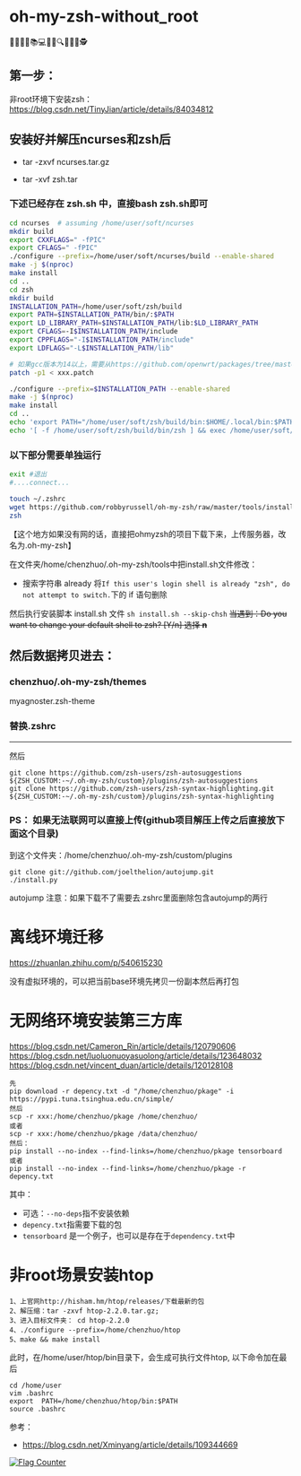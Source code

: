 # oh-my-zsh-without_root
🤝💡🚀🔬📚💻🌐💬🔍🎯🔄🧪🕵️

## 第一步：
非root环境下安装zsh：https://blog.csdn.net/TinyJian/article/details/84034812


## 安装好并解压ncurses和zsh后

- tar -zxvf ncurses.tar.gz

- tar -xvf zsh.tar

### 下述已经存在 zsh.sh 中，直接bash zsh.sh即可
```sh
cd ncurses  # assuming /home/user/soft/ncurses
mkdir build
export CXXFLAGS=" -fPIC"
export CFLAGS=" -fPIC"
./configure --prefix=/home/user/soft/ncurses/build --enable-shared
make -j $(nproc)
make install
cd ..
cd zsh
mkdir build
INSTALLATION_PATH=/home/user/soft/zsh/build
export PATH=$INSTALLATION_PATH/bin/:$PATH
export LD_LIBRARY_PATH=$INSTALLATION_PATH/lib:$LD_LIBRARY_PATH
export CFLAGS=-I$INSTALLATION_PATH/include
export CPPFLAGS="-I$INSTALLATION_PATH/include"
export LDFLAGS="-L$INSTALLATION_PATH/lib"

# 如果gcc版本为14以上，需要从https://github.com/openwrt/packages/tree/master/utils/zsh/patches 下载全部patch，置于当前路径下，并按照序号逐个patch
patch -p1 < xxx.patch

./configure --prefix=$INSTALLATION_PATH --enable-shared
make -j $(nproc)
make install
cd ..
echo 'export PATH="/home/user/soft/zsh/build/bin:$HOME/.local/bin:$PATH"' >> ~/.profile
echo '[ -f /home/user/soft/zsh/build/bin/zsh ] && exec /home/user/soft/zsh/build/bin/zsh -l' >> ~/.profile
```

### 以下部分需要单独运行
```sh
exit #退出
#....connect...

touch ~/.zshrc
wget https://github.com/robbyrussell/oh-my-zsh/raw/master/tools/install.sh -O - | sh
zsh
```
【这个地方如果没有网的话，直接把ohmyzsh的项目下载下来，上传服务器，改名为.oh-my-zsh】


在文件夹/home/chenzhuo/.oh-my-zsh/tools中把install.sh文件修改：
- 搜索字符串 already 将`If this user's login shell is already "zsh", do not attempt to switch.`下的 if 语句删除

然后执行安装脚本 install.sh 文件
`sh install.sh --skip-chsh`
~~当遇到：Do you want to change your default shell to zsh? [Y/n] 选择 **n**~~


## 然后数据拷贝进去：
### chenzhuo/.oh-my-zsh/themes
myagnoster.zsh-theme 

### 替换.zshrc

----
然后
```
git clone https://github.com/zsh-users/zsh-autosuggestions ${ZSH_CUSTOM:-~/.oh-my-zsh/custom}/plugins/zsh-autosuggestions
git clone https://github.com/zsh-users/zsh-syntax-highlighting.git ${ZSH_CUSTOM:-~/.oh-my-zsh/custom}/plugins/zsh-syntax-highlighting
```
### PS： 如果无法联网可以直接上传(github项目解压上传之后直接放下面这个目录)
到这个文件夹：/home/chenzhuo/.oh-my-zsh/custom/plugins

```
git clone git://github.com/joelthelion/autojump.git
./install.py
```
autojump 注意：如果下载不了需要去.zshrc里面删除包含autojump的两行

# 离线环境迁移
https://zhuanlan.zhihu.com/p/540615230

没有虚拟环境的，可以把当前base环境先拷贝一份副本然后再打包

# 无网络环境安装第三方库
https://blog.csdn.net/Cameron_Rin/article/details/120790606
https://blog.csdn.net/luoluonuoyasuolong/article/details/123648032
https://blog.csdn.net/vincent_duan/article/details/120128108
```
先
pip download -r depency.txt -d "/home/chenzhuo/pkage" -i https://pypi.tuna.tsinghua.edu.cn/simple/
然后
scp -r xxx:/home/chenzhuo/pkage /home/chenzhuo/
或者
scp -r xxx:/home/chenzhuo/pkage /data/chenzhuo/
然后：
pip install --no-index --find-links=/home/chenzhuo/pkage tensorboard
或者
pip install --no-index --find-links=/home/chenzhuo/pkage -r depency.txt
```
其中：
- 可选：```--no-deps```指不安装依赖
- ```depency.txt```指需要下载的包
- ```tensorboard``` 是一个例子，也可以是存在于```dependency.txt```中

# 非root场景安装htop
```
1、上官网http://hisham.hm/htop/releases/下载最新的包
2、解压缩：tar -zxvf htop-2.2.0.tar.gz;
3、进入目标文件夹： cd htop-2.2.0
4、./configure --prefix=/home/chenzhuo/htop
5、make && make install
```
此时，在/home/user/htop/bin目录下，会生成可执行文件htop, 以下命令加在最后

```
cd /home/user
vim .bashrc
export  PATH=/home/chenzhuo/htop/bin:$PATH
source .bashrc
```
参考：
- https://blog.csdn.net/Xminyang/article/details/109344669

<a href="https://info.flagcounter.com/JO7r"><img src="https://s11.flagcounter.com/map/JO7r/size_l/txt_000000/border_CCCCCC/pageviews_0/viewers_0/flags_0/" alt="Flag Counter" border="0"></a>
